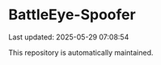 # BattleEye-Spoofer

Last updated: 2025-05-29 07:08:54

This repository is automatically maintained.
